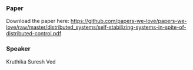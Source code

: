 ### Paper

Download the paper here: https://github.com/papers-we-love/papers-we-love/raw/master/distributed_systems/self-stabilizing-systems-in-spite-of-distributed-control.pdf

### Speaker

Kruthika Suresh Ved
